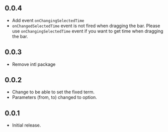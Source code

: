 ## 0.0.4

* Add event `onChangingSelectedTime`
* `onChangedSelectedTime` event is not fired when dragging the bar. Please use `onChangingSelectedTime` event if you want to get time when dragging the bar.

## 0.0.3

* Remove intl package

## 0.0.2

* Change to be able to set the fixed term.
* Parameters (from, to) changed to option.

## 0.0.1

* Initial release.
